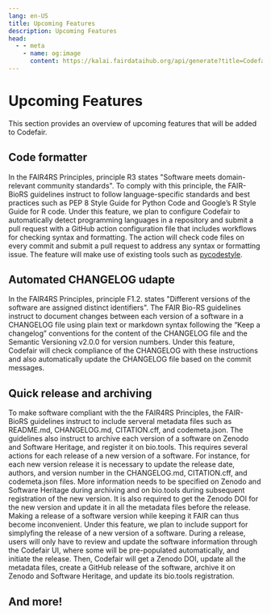 ```yaml
---
lang: en-US
title: Upcoming Features
description: Upcoming Features
head:
  - - meta
    - name: og:image
      content: https://kalai.fairdataihub.org/api/generate?title=Codefair%20Documentation&description=License%20Editor&app=codefair&org=fairdataihub
---
```


# Upcoming Features

This section provides an overview of upcoming features that will be added to Codefair.

## Code formatter

In the FAIR4RS Principles, principle R3 states "Software meets domain-relevant community standards". To comply with this principle, the FAIR-BioRS guidelines instruct to follow language-specific standards and best practices such as PEP 8 Style Guide for Python Code and Google’s R Style Guide for R code. Under this feature, we plan to configure Codefair to automatically detect programming languages in a repository and submit a pull request with a GitHub action configuration file that includes workflows for checking syntax and formatting. The action will check code files on every commit and submit a pull request to address any syntax or formatting issue. The feature will make use of existing tools such as [pycodestyle](https://github.com/PyCQA/pycodestyle).

## Automated CHANGELOG udapte

In the FAIR4RS Principles, principle F1.2. states "Different versions of the software are assigned distinct identifiers". The FAIR Bio-RS guidelines instruct to document changes between each version of a software in a CHANGELOG file using plain text or markdown syntax following the “Keep a changelog” conventions for the content of the CHANGELOG file and the Semantic Versioning v2.0.0 for version numbers. Under this feature, Codefair will check compliance of the CHANGELOG with these instructions and also automatically update the CHANGELOG file based on the commit messages.

## Quick release and archiving

To make software compliant with the the FAIR4RS Principles, the FAIR-BioRS guidelines instruct to include serveral metadata files such as README.md, CHANGELOG.md, CITATION.cff, and codemeta.json. The guidelines also instruct to archive each version of a software on Zenodo and Software Heritage, and register it on bio.tools. This requires several actions for each release of a new version of a software. For instance, for each new version release it is necessary to update the release date, authors, and version number in the CHANGELOG.md, CITATION.cff, and codemeta.json files. More information needs to be specified on Zenodo and Software Heritage during archiving and on bio.tools during subsequent registration of the new version. It is also required to get the Zenodo DOI for the new version and update it in all the metadata files before the release. Making a release of a software version while keeping it FAIR can thus become inconvenient. Under this feature, we plan to include support for simplyfing the release of a new version of a software. During a release, users will only have to review and update the software information through the Codefair UI, where some will be pre-populated automatically, and initiate the release. Then, Codefair will get a Zenodo DOI, update all the metadata files, create a GitHub release of the software, archive it on Zenodo and Software Heritage, and update its bio.tools registration.

## And more!

